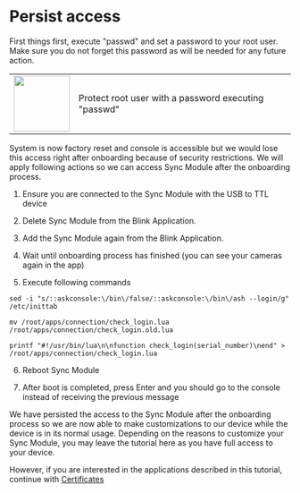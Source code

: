# Persist access

First things first, execute "passwd" and set a password to your root user. Make sure you do not forget this password as will be needed for any future action. 

<table>
<tr><td><img width="100" height="100" src="https://upload.wikimedia.org/wikipedia/commons/thumb/2/25/Info_icon-72a7cf.svg/1200px-Info_icon-72a7cf.svg.png"></td><td>Protect root user with a password executing "passwd"</td></tr>
</table>

System is now factory reset and console is accessible but we would lose this access right after onboarding because of security restrictions. We will apply following actions so we can access Sync Module after the onboarding process.

1. Ensure you are connected to the Sync Module with the USB to TTL device

1. Delete Sync Module from the Blink Application.

1. Add the Sync Module again from the Blink Application.

1. Wait until onboarding process has finished (you can see your cameras again in the app)

1. Execute following commands

`sed -i "s/::askconsole:\/bin\/false/::askconsole:\/bin\/ash --login/g" /etc/inittab`

`mv /root/apps/connection/check_login.lua /root/apps/connection/check_login.old.lua`

`printf "#!/usr/bin/lua\n\nfunction check_login(serial_number)\nend" > /root/apps/connection/check_login.lua`

6. Reboot Sync Module

7. After boot is completed, press Enter and you should go to the console instead of receiving the previous message

We have persisted the access to the Sync Module after the onboarding process so we are now able to make customizations to our device while the device is in its normal usage. Depending on the reasons to customize your Sync Module, you may leave the tutorial here as you have full access to your device.

However, if you are interested in the applications described in this tutorial, continue with [Certificates](certs.md)
